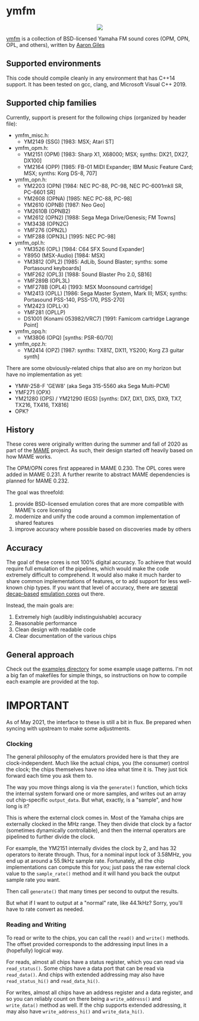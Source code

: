 # ymfm

<div style='text-align:center'>
<img src='https://aarongiles.com/img/icon-ymfm.png'>
</div>

[ymfm](https://github.com/aaronsgiles/ymfm) is a collection of BSD-licensed Yamaha FM sound cores (OPM, OPN, OPL, and others), written by [Aaron Giles](https://aarongiles.com)

## Supported environments

This code should compile cleanly in any environment that has C++14 support.
It has been tested on gcc, clang, and Microsoft Visual C++ 2019.

## Supported chip families

Currently, support is present for the following chips (organized by header file):

* ymfm_misc.h:
	* YM2149 (SSG) [1983: MSX; Atari ST]
* ymfm_opm.h:
	* YM2151 (OPM) [1983: Sharp X1, X68000; MSX; synths: DX21, DX27, DX100]
	* YM2164 (OPP) [1985: FB-01 MIDI Expander; IBM Music Feature Card; MSX; synths: Korg DS-8, 707]
* ymfm_opn.h:
	* YM2203 (OPN) [1984: NEC PC-88, PC-98, NEC PC-6001mkII SR, PC-6601 SR]
	* YM2608 (OPNA) [1985: NEC PC-88, PC-98]
	* YM2610 (OPNB) [1987: Neo Geo]
	* YM2610B (OPNB2)
	* YM2612 (OPN2) [1988: Sega Mega Drive/Genesis; FM Towns]
	* YM3438 (OPN2C)
	* YMF276 (OPN2L)
	* YMF288 (OPN3L) [1995: NEC PC-98]
* ymfm_opl.h:
	* YM3526 (OPL) [1984: C64 SFX Sound Expander]
	* Y8950 (MSX-Audio) [1984: MSX]
	* YM3812 (OPL2) [1985: AdLib, Sound Blaster; synths: some Portasound keyboards]
	* YMF262 (OPL3) [1988: Sound Blaster Pro 2.0, SB16]
	* YMF289B (OPL3L)
	* YMF278B (OPL4) [1993: MSX Moonsound cartridge]
	* YM2413 (OPLL) [1986: Sega Master System, Mark III; MSX; synths: Portasound PSS-140, PSS-170, PSS-270]
	* YM2423 (OPLL-X)
	* YMF281 (OPLLP)
	* DS1001 (Konami 053982/VRC7) [1991: Famicom cartridge Lagrange Point]
* ymfm_opq.h:
	* YM3806 (OPQ) [synths: PSR-60/70]
* ymfm_opz.h:
	* YM2414 (OPZ) [1987: synths: TX81Z, DX11, YS200; Korg Z3 guitar synth]

There are some obviously-related chips that also are on my horizon but have no implementation as yet:

* YMW-258-F 'GEW8' (aka Sega 315-5560 aka Sega Multi-PCM)
* YMF271 (OPX)
* YM21280 (OPS) / YM21290 (EGS) [synths: DX7, DX1, DX5, DX9, TX7, TX216, TX416, TX816]
* OPK?

## History

These cores were originally written during the summer and fall of 2020 as part of the [MAME](https://mamedev.org/) project.
As such, their design started off heavily based on how MAME works.

The OPM/OPN cores first appeared in MAME 0.230.
The OPL cores were added in MAME 0.231.
A further rewrite to abstract MAME dependencies is planned for MAME 0.232.

The goal was threefold:
1. provide BSD-licensed emulation cores that are more compatible with MAME's core licensing
1. modernize and unify the code around a common implementation of shared features
1. improve accuracy where possible based on discoveries made by others

## Accuracy

The goal of these cores is not 100% digital accuracy.
To achieve that would require full emulation of the pipelines, which would make the code extremely difficult to comprehend.
It would also make it much harder to share common implementations of features, or to add support for less well-known chip types.
If you want that level of accuracy, there are [several](https://github.com/nukeykt/Nuked-OPN2) [decap-based](https://github.com/nukeykt/Nuked-OPM) [emulation cores](https://github.com/nukeykt/Nuked-OPLL) out there.

Instead, the main goals are:
1. Extremely high (audibly indistinguishable) accuracy
1. Reasonable performance
1. Clean design with readable code
1. Clear documentation of the various chips

## General approach

Check out the [examples directory](https://github.com/aaronsgiles/ymfm/tree/main/examples) for some example usage patterns.
I'm not a big fan of makefiles for simple things, so instructions on how to compile each example are provided at the top.

# IMPORTANT

As of May 2021, the interface to these is still a bit in flux.
Be prepared when syncing with upstream to make some adjustments.

### Clocking

The general philosophy of the emulators provided here is that they are clock-independent.
Much like the actual chips, you (the consumer) control the clock; the chips themselves have no idea what time it is.
They just tick forward each time you ask them to.

The way you move things along is via the `generate()` function, which ticks the internal system forward one or more samples, and writes out an array out chip-specific `output_data`.
But what, exactly, is a "sample", and how long is it?

This is where the external clock comes in.
Most of the Yamaha chips are externally clocked in the MHz range.
They then divide that clock by a factor (sometimes dynamically controllable), and then the internal operators are pipelined to further divide the clock.

For example, the YM2151 internally divides the clock by 2, and has 32 operators to iterate through.
Thus, for a nominal input lock of 3.58MHz, you end up at around a 55.9kHz sample rate.
Fortunately, all the chip implementations can compute this for you; just pass the raw external clock value to the `sample_rate()` method and it will hand you back the output sample rate you want.

Then call `generate()` that many times per second to output the results.

But what if I want to output at a "normal" rate, like 44.1kHz?
Sorry, you'll have to rate convert as needed.

### Reading and Writing

To read or write to the chips, you can call the `read()` and `write()` methods.
The offset provided corresponds to the addressing input lines in a (hopefully) logical way.

For reads, almost all chips have a status register, which you can read via `read_status()`.
Some chips have a data port that can be read via `read_data()`.
And chips with extended addressing may also have `read_status_hi()` and `read_data_hi()`.

For writes, almost all chips have an address register and a data register, and so you can reliably count on there being a `write_address()` and `write_data()` method as well.
If the chip supports extended addressing, it may also have `write_address_hi()` and `write_data_hi()`.

